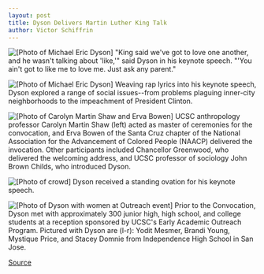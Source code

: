 ```yaml
---
layout: post
title: Dyson Delivers Martin Luther King Talk
author: Victor Schiffrin
---
```


![\[Photo of Michael Eric Dyson\]][1] "King said we've got to love one another, and he wasn't talking about 'like,'" said Dyson in his keynote speech. "'You ain't got to like me to love me. Just ask any parent."

![\[Photo of Michael Eric Dyson\]][2] Weaving rap lyrics into his keynote speech, Dyson explored a range of social issues--from problems plaguing inner-city  neighborhoods to the impeachment of President Clinton.

![\[Photo of Carolyn Martin Shaw and Erva Bowen\]][3] UCSC anthropology professor Carolyn Martin Shaw (left) acted as master of ceremonies for the convocation, and Erva Bowen of the Santa Cruz chapter of the National Association for the Advancement of Colored People (NAACP) delivered the invocation. Other participants included Chancellor Greenwood, who delivered the welcoming address, and UCSC professor of sociology John Brown Childs, who introduced Dyson.

![\[Photo of crowd\]][4] Dyson received a standing ovation for his keynote speech.

![\[Photo of Dyson with women at Outreach event\]][5] Prior to the Convocation, Dyson met with approximately 300 junior high, high school, and college students at a reception sponsored by UCSC's Early Academic Outreach Program. Pictured with Dyson are (l-r): Yodit Mesmer, Brandi Young, Mystique Price, and Stacey Domnie from Independence High School in San Jose.

[1]: http://www1.ucsc.edu/oncampus/currents/98-99/art/mlk.dyson.99-02-01.jpg
[2]: http://www1.ucsc.edu/oncampus/currents/98-99/art/mlk.dyson2.99-02-01.jpg
[3]: http://www1.ucsc.edu/oncampus/currents/98-99/art/mlk.shaw.99-02-01.jpg
[4]: http://www1.ucsc.edu/oncampus/currents/98-99/art/mlk.ovation.99-02-01.jpg
[5]: http://www1.ucsc.edu/oncampus/currents/98-99/art/mlk.group.99-02-01.jpg

[Source](http://www1.ucsc.edu/oncampus/currents/98-99/02-01/mlk.photo.htm "Permalink to Dyson delivers Martin Luther King talk; 02-01-99")
